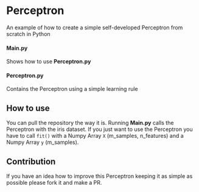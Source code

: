 # Perceptron
An example of how to create a simple self-developed Perceptron from scratch in Python

#### Main.py
Shows how to use **Perceptron.py**

#### Perceptron.py
Contains the Perceptron using a simple learning rule

## How to use
You can pull the repository the way it is. Running **Main.py** calls the Perceptron with the iris dataset. If you just want to use the Perceptron you have to call `fit()` with a Numpy Array `X` (m_samples, n_features) and a Numpy Array `y` (m_samples).

## Contribution
If you have an idea how to improve this Perceptron keeping it as simple as possible please fork it and make a PR.

